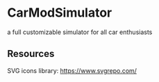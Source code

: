 # CarModSimulator
a full customizable simulator for all car enthusiasts

Resources
-------------------------------------------
SVG icons library: https://www.svgrepo.com/
